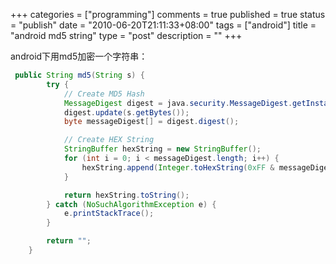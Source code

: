 +++
categories = ["programming"]
comments = true
published = true
status = "publish"
date = "2010-06-20T21:11:33+08:00"
tags = ["android"]
title = "android md5 string"
type = "post"
description = ""
+++


android下用md5加密一个字符串：

```java
 public String md5(String s) {
        try {
            // Create MD5 Hash
            MessageDigest digest = java.security.MessageDigest.getInstance("MD5");
            digest.update(s.getBytes());
            byte messageDigest[] = digest.digest();

            // Create HEX String
            StringBuffer hexString = new StringBuffer();
            for (int i = 0; i < messageDigest.length; i++) {
                hexString.append(Integer.toHexString(0xFF & messageDigest[i]));
            }

            return hexString.toString();
        } catch (NoSuchAlgorithmException e) {
            e.printStackTrace();
        }

        return "";
    }
```
<!--more-->